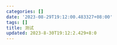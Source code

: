 ```yaml
---
categories: []
date: '2023-08-29T19:12:00.483327+08:00'
tags: []
title: 测试
updated: 2023-8-30T19:12:2.429+8:0
---
```

